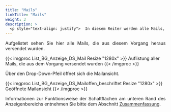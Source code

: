 ```yaml
---
title: "Mails"
linkTitle: "Mails"
weight: 3
description: >
  <p style="text-align: justify">  In diesem Reiter werden alle Mails, die aus der Buchung heraus verschickt wurden, angezeigt. </p>
---
```

<p style="text-align: justify"> Aufgelistet sehen Sie hier alle Mails, die aus diesem Vorgang heraus versendet wurden. </p>

{{< imgproc List_BG_Anzeige_DS_Mail Resize "1280x" >}}
Auflistung aller Mails, die aus dem Vorgang versendet wurden 
{{< /imgproc >}}

Über den Drop-Down-Pfeil öffnet sich die Mailansicht.

{{< imgproc List_BG_Anzeige_DS_Mailoffen_beschriftet Resize "1280x" >}}
Geöffnete Mailansicht 
{{< /imgproc >}}

<p style="text-align: justify"> Informationen zur Funktionsweise der Schaltflächen am unteren Rand des Anzeigenbereichs entnehmen Sie bitte dem Abschnitt <a href="/listen/1_buchungen-suchen/3_anzeigenbereich/4_detailansicht-buchungen/1_zusammenfassung/">Zusammenfassung</a>. </p>